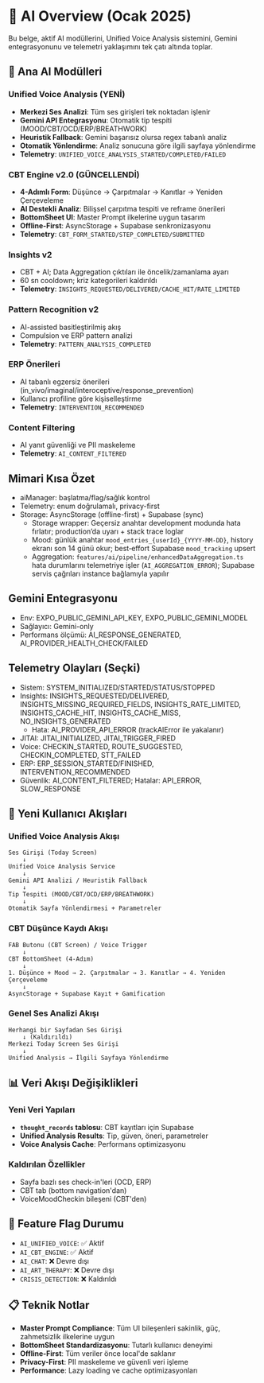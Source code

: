 # 🤖 AI Overview (Ocak 2025)

Bu belge, aktif AI modüllerini, Unified Voice Analysis sistemini, Gemini entegrasyonunu ve telemetri yaklaşımını tek çatı altında toplar.

## 🎯 Ana AI Modülleri

### Unified Voice Analysis (YENİ)
- **Merkezi Ses Analizi**: Tüm ses girişleri tek noktadan işlenir
- **Gemini API Entegrasyonu**: Otomatik tip tespiti (MOOD/CBT/OCD/ERP/BREATHWORK)
- **Heuristik Fallback**: Gemini başarısız olursa regex tabanlı analiz
- **Otomatik Yönlendirme**: Analiz sonucuna göre ilgili sayfaya yönlendirme
- **Telemetry**: `UNIFIED_VOICE_ANALYSIS_STARTED/COMPLETED/FAILED`

### CBT Engine v2.0 (GÜNCELLENDİ)
- **4-Adımlı Form**: Düşünce → Çarpıtmalar → Kanıtlar → Yeniden Çerçeveleme
- **AI Destekli Analiz**: Bilişsel çarpıtma tespiti ve reframe önerileri
- **BottomSheet UI**: Master Prompt ilkelerine uygun tasarım
- **Offline-First**: AsyncStorage + Supabase senkronizasyonu
- **Telemetry**: `CBT_FORM_STARTED/STEP_COMPLETED/SUBMITTED`

### Insights v2
- CBT + AI; Data Aggregation çıktıları ile öncelik/zamanlama ayarı
- 60 sn cooldown; kriz kategorileri kaldırıldı
- **Telemetry**: `INSIGHTS_REQUESTED/DELIVERED/CACHE_HIT/RATE_LIMITED`

### Pattern Recognition v2
- AI-assisted basitleştirilmiş akış
- Compulsion ve ERP pattern analizi
- **Telemetry**: `PATTERN_ANALYSIS_COMPLETED`

### ERP Önerileri
- AI tabanlı egzersiz önerileri (in_vivo/imaginal/interoceptive/response_prevention)
- Kullanıcı profiline göre kişiselleştirme
- **Telemetry**: `INTERVENTION_RECOMMENDED`

### Content Filtering
- AI yanıt güvenliği ve PII maskeleme
- **Telemetry**: `AI_CONTENT_FILTERED`

## Mimari Kısa Özet
- aiManager: başlatma/flag/sağlık kontrol
- Telemetry: enum doğrulamalı, privacy-first
- Storage: AsyncStorage (offline-first) + Supabase (sync)
  - Storage wrapper: Geçersiz anahtar development modunda hata fırlatır; production’da uyarı + stack trace loglar
  - Mood: günlük anahtar `mood_entries_{userId}_{YYYY-MM-DD}`, history ekranı son 14 günü okur; best‑effort Supabase `mood_tracking` upsert
  - Aggregation: `features/ai/pipeline/enhancedDataAggregation.ts` hata durumlarını telemetriye işler (`AI_AGGREGATION_ERROR`); Supabase servis çağrıları instance bağlamıyla yapılır

## Gemini Entegrasyonu
- Env: EXPO_PUBLIC_GEMINI_API_KEY, EXPO_PUBLIC_GEMINI_MODEL
- Sağlayıcı: Gemini-only
- Performans ölçümü: AI_RESPONSE_GENERATED, AI_PROVIDER_HEALTH_CHECK/FAILED

## Telemetry Olayları (Seçki)
- Sistem: SYSTEM_INITIALIZED/STARTED/STATUS/STOPPED
- Insights: INSIGHTS_REQUESTED/DELIVERED, INSIGHTS_MISSING_REQUIRED_FIELDS, INSIGHTS_RATE_LIMITED, INSIGHTS_CACHE_HIT, INSIGHTS_CACHE_MISS, NO_INSIGHTS_GENERATED
  - Hata: AI_PROVIDER_API_ERROR (trackAIError ile yakalanır)
- JITAI: JITAI_INITIALIZED, JITAI_TRIGGER_FIRED
- Voice: CHECKIN_STARTED, ROUTE_SUGGESTED, CHECKIN_COMPLETED, STT_FAILED
- ERP: ERP_SESSION_STARTED/FINISHED, INTERVENTION_RECOMMENDED
- Güvenlik: AI_CONTENT_FILTERED; Hatalar: API_ERROR, SLOW_RESPONSE

## 🔄 Yeni Kullanıcı Akışları

### Unified Voice Analysis Akışı
```
Ses Girişi (Today Screen) 
    ↓
Unified Voice Analysis Service
    ↓
Gemini API Analizi / Heuristik Fallback
    ↓
Tip Tespiti (MOOD/CBT/OCD/ERP/BREATHWORK)
    ↓
Otomatik Sayfa Yönlendirmesi + Parametreler
```

### CBT Düşünce Kaydı Akışı
```
FAB Butonu (CBT Screen) / Voice Trigger
    ↓
CBT BottomSheet (4-Adım)
    ↓
1. Düşünce + Mood → 2. Çarpıtmalar → 3. Kanıtlar → 4. Yeniden Çerçeveleme
    ↓
AsyncStorage + Supabase Kayıt + Gamification
```

### Genel Ses Analizi Akışı
```
Herhangi bir Sayfadan Ses Girişi
    ↓ (Kaldırıldı)
Merkezi Today Screen Ses Girişi
    ↓
Unified Analysis → İlgili Sayfaya Yönlendirme
```

## 📊 Veri Akışı Değişiklikleri

### Yeni Veri Yapıları
- **`thought_records` tablosu**: CBT kayıtları için Supabase
- **Unified Analysis Results**: Tip, güven, öneri, parametreler
- **Voice Analysis Cache**: Performans optimizasyonu

### Kaldırılan Özellikler
- Sayfa bazlı ses check-in'leri (OCD, ERP)
- CBT tab (bottom navigation'dan)
- VoiceMoodCheckin bileşeni (CBT'den)

## 🎯 Feature Flag Durumu
- `AI_UNIFIED_VOICE`: ✅ Aktif
- `AI_CBT_ENGINE`: ✅ Aktif  
- `AI_CHAT`: ❌ Devre dışı
- `AI_ART_THERAPY`: ❌ Devre dışı
- `CRISIS_DETECTION`: ❌ Kaldırıldı

## 📋 Teknik Notlar
- **Master Prompt Compliance**: Tüm UI bileşenleri sakinlik, güç, zahmetsizlik ilkelerine uygun
- **BottomSheet Standardizasyonu**: Tutarlı kullanıcı deneyimi
- **Offline-First**: Tüm veriler önce local'de saklanır
- **Privacy-First**: PII maskeleme ve güvenli veri işleme
- **Performance**: Lazy loading ve cache optimizasyonları
